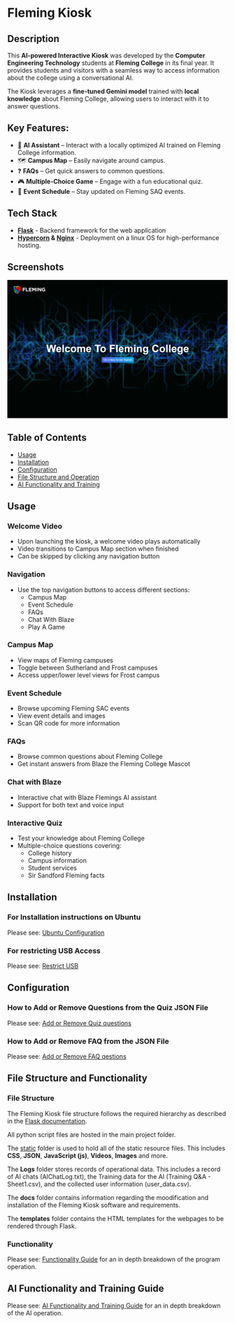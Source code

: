 # Fleming Kiosk

## Description

This **AI-powered Interactive Kiosk** was developed by the **Computer Engineering Technology** students at
**Fleming College** in its final year. It provides students and visitors with a seamless way to access information about the college
using a conversational AI.

The Kiosk leverages a **fine-tuned Gemini model** trained with **local knowledge** about Fleming College, allowing users
to interact with it to answer questions.

## Key Features:

- 🧠 **AI Assistant** – Interact with a locally optimized AI trained on Fleming College information.
- 🗺 **Campus Map** – Easily navigate around campus.
- ❓ **FAQs** – Get quick answers to common questions.
- 🎮 **Multiple-Choice Game** – Engage with a fun educational quiz.
- 📅 **Event Schedule** – Stay updated on Fleming SAQ events.

## Tech Stack

- **[Flask](https://flask.palletsprojects.com/en/stable/)** - Backend framework for the web application
- **[Hypercorn](https://hypercorn.readthedocs.io/en/latest/) & [Nginx](https://nginx.org/en/docs/)** - Deployment on a linux OS for high-performance hosting.

## Screenshots

![Screenshot](/static/images/welcome_screen.png)

## Table of Contents

- [Usage](#usage)
- [Installation](#installation)
- [Configuration](#configuration)
- [File Structure and Operation](#File-Structure-and-Functionality)
- [AI Functionality and Training](#Ai-functionality-and-training-guide)

## Usage

### Welcome Video

- Upon launching the kiosk, a welcome video plays automatically
- Video transitions to Campus Map section when finished
- Can be skipped by clicking any navigation button

### Navigation

- Use the top navigation buttons to access different sections:
  - Campus Map
  - Event Schedule
  - FAQs
  - Chat With Blaze
  - Play A Game

### Campus Map

- View maps of Fleming campuses
- Toggle between Sutherland and Frost campuses
- Access upper/lower level views for Frost campus

### Event Schedule

- Browse upcoming Fleming SAC events
- View event details and images
- Scan QR code for more information

### FAQs

- Browse common questions about Fleming College
- Get instant answers from Blaze the Fleming College Mascot

### Chat with Blaze

- Interactive chat with Blaze Flemings AI assistant
- Support for both text and voice input

### Interactive Quiz

- Test your knowledge about Fleming College
- Multiple-choice questions covering:
  - College history
  - Campus information
  - Student services
  - Sir Sandford Fleming facts

## Installation

### For Installation instructions on Ubuntu

Please see: [Ubuntu Configuration](docs/Ubuntu_configuration.md)

### For restricting USB Access

Please see: [Restrict USB](docs/restrict_usb_devices.md)

## Configuration

### How to Add or Remove Questions from the Quiz JSON File

Please see: [Add or Remove Quiz questions](docs/How_to_add_or_remove_quiz_questions.md)

### How to Add or Remove FAQ from the JSON File

Please see: [Add or Remove FAQ qestions](docs/Add_or_remove_FAQ.md)

## File Structure and Functionality

### File Structure

The Fleming Kiosk file structure follows the required hierarchy as described in the [Flask documentation](https://flask.palletsprojects.com/en/stable/quickstart/).

All python script files are hosted in the main project folder.

The [static](https://flask.palletsprojects.com/en/stable/quickstart/#static-files) folder is used to hold all of the static resource files. This includes **CSS**, **JSON**, **JavaScript (js)**, **Videos**, **Images** and more.

The **Logs** folder stores records of operational data. This includes a record of AI chats (AIChatLog.txt), the Training data for the AI (Training Q&A - Sheet1.csv), and the collected user information (user_data.csv).

The **docs** folder contains information regarding the moodification and installation of the Fleming Kiosk software and requirements.

The **templates** folder contains the HTML templates for the webpages to be rendered through Flask.

### Functionality

Please see: [Functionality Guide](docs/Functionality_guide.md) for an in depth breakdown of the program operation.

## AI Functionality and Training Guide

Please see: [AI Functionality and Training Guide](docs/AI_Functionality_and_Training_Guide.md) for an in depth breakdown of the AI operation.
